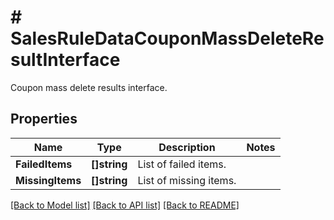 # # SalesRuleDataCouponMassDeleteResultInterface
Coupon mass delete results interface.

## Properties 


Name | Type | Description | Notes
------------ | ------------- | ------------- | -------------
**FailedItems**| **[]string** | List of failed items.  |
**MissingItems**| **[]string** | List of missing items.  |


[[Back to Model list]](../../README.md#models) [[Back to API list]](../../README.md#endpoints) [[Back to README]](../../README.md)

